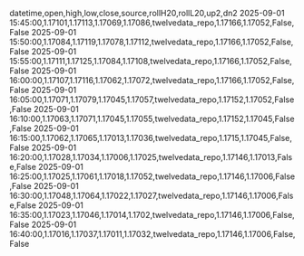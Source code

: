 datetime,open,high,low,close,source,rollH20,rollL20,up2,dn2
2025-09-01 15:45:00,1.17101,1.17113,1.17069,1.17086,twelvedata_repo,1.17166,1.17052,False,False
2025-09-01 15:50:00,1.17084,1.17119,1.17078,1.17112,twelvedata_repo,1.17166,1.17052,False,False
2025-09-01 15:55:00,1.17111,1.17125,1.17084,1.17108,twelvedata_repo,1.17166,1.17052,False,False
2025-09-01 16:00:00,1.17107,1.17116,1.17062,1.17072,twelvedata_repo,1.17166,1.17052,False,False
2025-09-01 16:05:00,1.17071,1.17079,1.17045,1.17057,twelvedata_repo,1.17152,1.17052,False,False
2025-09-01 16:10:00,1.17063,1.17071,1.17045,1.17055,twelvedata_repo,1.17152,1.17045,False,False
2025-09-01 16:15:00,1.17062,1.17065,1.17013,1.17036,twelvedata_repo,1.1715,1.17045,False,False
2025-09-01 16:20:00,1.17028,1.17034,1.17006,1.17025,twelvedata_repo,1.17146,1.17013,False,False
2025-09-01 16:25:00,1.17025,1.17061,1.17018,1.17052,twelvedata_repo,1.17146,1.17006,False,False
2025-09-01 16:30:00,1.17048,1.17064,1.17022,1.17027,twelvedata_repo,1.17146,1.17006,False,False
2025-09-01 16:35:00,1.17023,1.17046,1.17014,1.1702,twelvedata_repo,1.17146,1.17006,False,False
2025-09-01 16:40:00,1.17016,1.17037,1.17011,1.17032,twelvedata_repo,1.17146,1.17006,False,False
